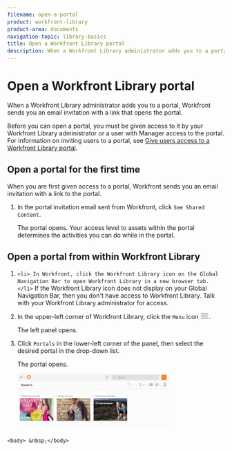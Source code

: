 ```yaml
---
filename: open-a-portal
product: workfront-library
product-area: documents
navigation-topic: library-basics
title: Open a Workfront Library portal
description: When a Workfront Library administrator adds you to a portal, Workfront sends you an email invitation with a link that opens the portal.
---
```


# Open a Workfront Library portal

When a Workfront Library administrator adds you to a portal, Workfront sends you an email invitation with a link that opens the portal.

Before you can open a portal, you must be given access to it by your Workfront Library administrator or a user with Manager access to the portal. For information on inviting users to a portal, see [Give users access to a Workfront Library portal](../../../workfront-library/administration-and-setup/user-access/give-users-access-portal.md).

## Open a portal for the first time

When you are first given access to a portal, Workfront sends you an email invitation with a link to the portal.

1. In the portal invitation email sent from Workfront, click `See Shared Content`.

   The portal opens. Your access level to assets within the portal determines the activities you can do while in the portal.

## Open a portal from within Workfront Library

1. `<li> In Workfront, click the Workfront Library icon on the Global Navigation Bar to open Workfront Library in a new browser tab. </li>` If the Workfront Library icon does not display on your Global Navigation Bar, then you don't have access to Workfront Library. Talk with your Workfront Library administrator for access.

1. In the upper-left corner of Workfront Library, click the `Menu` icon ![](assets/library-menu-icon.png).

   The left panel opens. 

1. Click `Portals` in the lower-left corner of the panel, then select the desired portal in the drop-down list.

   The portal opens.

   ![](assets/swains-portal-350x128.png)

`<body> &nbsp;</body>`  